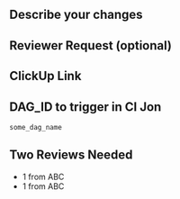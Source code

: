 ## Describe your changes <!-- Type below -->


## Reviewer Request (optional) <!-- Type below -->


## ClickUp Link <!-- Copy and paste the link below -->

## DAG_ID to trigger in CI Jon <!-- Enclose in backticks -->
`some_dag_name`

## Two Reviews Needed
- 1 from ABC
- 1 from ABC 

